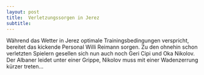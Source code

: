 ```yaml
---
layout: post
title:  Verletzungssorgen in Jerez
subtitle:  
---
```


Während das Wetter in Jerez optimale Trainingsbedingungen verspricht, bereitet das kickende Personal Willi Reimann sorgen. Zu den ohnehin schon verletzten Spielern gesellen sich nun auch noch Geri Cipi und Oka Nikolov. Der Albaner leidet unter einer Grippe, Nikolov muss mit einer Wadenzerrung kürzer treten...


